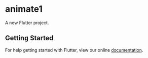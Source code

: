 # animate1

A new Flutter project.

## Getting Started

For help getting started with Flutter, view our online
[documentation](https://flutter.io/).
